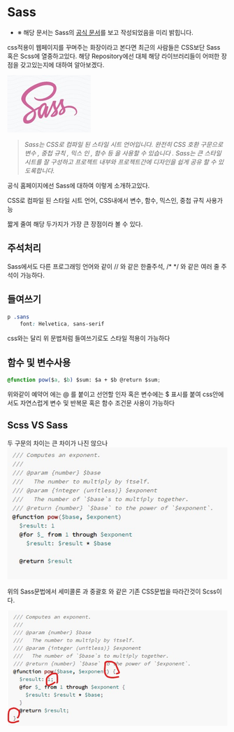 # Sass

- ※ 해당 문서는 Sass의 <a href="https://sass-lang.com/documentation">공식 문서</a>를 보고 작성되었음을 미리 밝힙니다.

css적용이 웹페이지를 꾸며주는 화장이라고 본다면 최근의 사람들은 CSS보단 Sass 혹은 Scss에 열중하고있다. 해당 Repository에선 대체 해당 라이브러리들이 어떠한 장점을 갖고있는지에 대하여 알아보겠다.

<img src="gitImages\Sass_Logo.jpg">

<blockquote cite="https://sass-lang.com/documentation">
    <i>Sass는 CSS로 컴파일 된 스타일 시트 언어입니다. 완전히 CSS 호환 구문으로 변수 , 중첩 규칙 , 믹스 인 , 함수 등 을 사용할 수 있습니다 . Sass는 큰 스타일 시트를 잘 구성하고 프로젝트 내부와 프로젝트간에 디자인을 쉽게 공유 할 수 있도록합니다.</i>
</blockquote>

공식 홈페이지에선 Sass에 대하여 이렇게 소개하고있다.

CSS로 컴파일 된 스타일 시트 언어,
CSS내에서 변수, 함수, 믹스인, 중첩 규칙 사용가능

짧게 줄여 해당 두가지가 가장 큰 장점이라 볼 수 있다.

## 주석처리

Sass에서도 다른 프로그래밍 언어와 같이 // 와 같은 한줄주석, /\* \*/ 와 같은 여러 줄 주석이 가능하다.

## 들여쓰기

```css
p .sans
    font: Helvetica, sans-serif
```

css와는 달리 위 문법처럼 들여쓰기로도 스타일 적용이 가능하다

## 함수 및 변수사용

```css
@function pow($a, $b) $sum: $a + $b @return $sum;
```

위와같이 예약어 에는 @ 를 붙이고 선언할 인자 혹은 변수에는 $ 표시를 붙여 css안에서도 자연스럽게 변수 및 반복문 혹은 함수 조건문 사용이 가능하다

## Scss VS Sass

두 구문의 차이는 큰 차이가 나진 않으나 <img src="gitImages\Sass.jpg">

위의 Sass문법에서 세미콜론 과 중괄호 와 같은 기존 CSS문법을 따라간것이 Scss이다.

<img src="gitImages\Scss.jpg">
